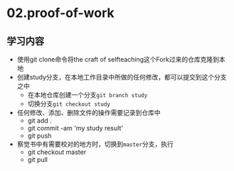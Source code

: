 # 02.proof-of-work

## 学习内容

- 使用git clone命令将the craft of selfteaching这个Fork过来的仓库克隆到本地
- 创建study分支，在本地工作目录中所做的任何修改，都可以提交到这个分支之中
    - 在本地仓库创建一个分支`git branch study`
    - 切换分支`git checkout study`
- 任何修改、添加、删除文件的操作需要记录到仓库中
    - git add .
    - git commit -am 'my study result'
    - git push
- 察觉书中有需要校对的地方时，切换到`master`分支，执行
    - git checkout master
    - git pull